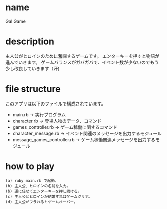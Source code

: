# name
Gal Game

# description
主人公がヒロインのために奮闘するゲームです。
エンターキーを押すと物語が進んでいきます。
ゲームバランスがガバガバで、イベント数が少ないのでもう少し改良していきます（汗)

# file structure
このアプリは以下のファイルで構成されています。
* main.rb -> 実行プログラム
* character.rb -> 登場人物のデータ、コマンド
* games_controller.rb -> ゲーム稼働に関するコマンド
* character_message.rb -> イベント関連のメッセージを出力するモジュール
* message_games_controller.rb -> ゲーム稼働関連メッセージを出力するモジュール


# how to play
```
(a) ruby main.rb で起動。
(b) 主人公、ヒロインの名前を入力。
(b) 運に任せてエンターキーを押し続ける。
(c) 主人公とヒロインが結婚すればゲームクリア。
(d) 主人公がフラれるとゲームオーバー。
```

